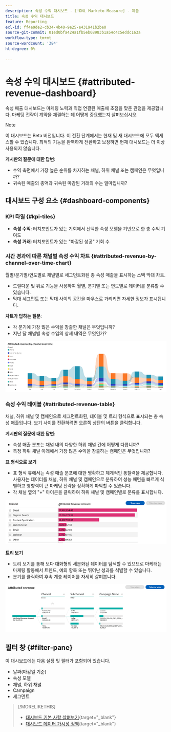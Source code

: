 ```yaml
---
description: 속성 수익 대시보드 - [!DNL Marketo Measure] - 제품
title: 속성 수익 대시보드
feature: Reporting
exl-id: ff4e9de2-cb34-4b40-9e25-e431941b2be0
source-git-commit: 01ed0bfa424a1fb5eb68983b1a54c4c5eddc163a
workflow-type: tm+mt
source-wordcount: '384'
ht-degree: 0%

---
```


# 속성 수익 대시보드 {#attributed-revenue-dashboard}

속성 매출 대시보드는 마케팅 노력과 직접 연결된 매출에 초점을 맞춘 관점을 제공합니다. 마케팅 전략이 계약을 체결하는 데 어떻게 중요했는지 살펴보십시오.

>[!NOTE]
>
>이 대시보드는 Beta 버전입니다. 이 전환 단계에서는 현재 및 새 대시보드에 모두 액세스할 수 있습니다. 최적의 기능을 완벽하게 전환하고 보장하면 현재 대시보드는 더 이상 사용되지 않습니다.

**게시판의 질문에 대한 답변**:

* 수익 측면에서 가장 높은 순위를 차지하는 채널, 하위 채널 또는 캠페인은 무엇입니까?
* 귀속된 매출의 총액과 귀속된 마감된 거래의 수는 얼마입니까?

## 대시보드 구성 요소 {#dashboard-components}

### KPI 타일 {#kpi-tiles}

* **속성 수익**: 터치포인트가 있는 기회에서 선택한 속성 모델을 기반으로 한 총 수익 기여도
* **속성 거래**: 터치포인트가 있는 &quot;마감된 성공&quot; 기회 수

### 시간 경과에 따른 채널별 속성 수익 차트 {#attributed-revenue-by-channel-over-time-chart}

월별/분기별/연도별로 채널별로 세그먼트화된 총 속성 매출을 표시하는 스택 막대 차트.

* 드릴다운 및 위로 기능을 사용하여 월별, 분기별 또는 연도별로 데이터를 분류할 수 있습니다.
* 막대 세그먼트 또는 막대 사이의 공간을 마우스로 가리키면 자세한 정보가 표시됩니다.

**차트가 답하는 질문**:

* 각 분기에 가장 많은 수익을 창출한 채널은 무엇입니까?
* 지난 달 채널별 속성 수입의 상세 내역은 무엇인가?

![](assets/attributed-revenue-dashboard-1.png)

### 속성 수익 테이블 {#attributed-revenue-table}

채널, 하위 채널 및 캠페인으로 세그먼트화된, 테이블 및 트리 형식으로 표시되는 총 속성 매출입니다. 보기 사이를 전환하려면 오른쪽 상단의 버튼을 클릭합니다.

**게시판의 질문에 대한 답변**:

* 속성 매출 분포는 채널 내의 다양한 하위 채널 간에 어떻게 다릅니까?
* 특정 하위 채널 아래에서 가장 많은 수익을 창출하는 캠페인은 무엇입니까?

**표 형식으로 보기**

* 표 형식 뷰에서는 속성 매출 분포에 대한 명확하고 체계적인 통찰력을 제공합니다. 사용자는 데이터를 채널, 하위 채널 및 캠페인으로 분류하여 성능 패턴을 빠르게 식별하고 영향력이 큰 마케팅 전략을 정확하게 파악할 수 있습니다.
* 각 채널 옆의 &quot;+&quot; 아이콘을 클릭하여 하위 채널 및 캠페인별로 분류를 표시합니다.

![](assets/attributed-revenue-dashboard-2.png)

**트리 보기**

* 트리 보기를 통해 보다 대화형의 세분화된 데이터를 탐색할 수 있으므로 마케터는 마케팅 활동에서 트렌드, 예외 항목 또는 뛰어난 성과를 식별할 수 있습니다.
* 분기를 클릭하여 후속 계층 레이어를 자세히 살펴봅니다.

![](assets/attributed-revenue-dashboard-3.png)

## 필터 창 {#filter-pane}

이 대시보드에는 다음 설정 및 필터가 포함되어 있습니다.

* 날짜(마감일 기준)
* 속성 모델
* 채널, 하위 채널
* Campaign
* 세그먼트

>[!MORELIKETHIS]
>
>* [대시보드 기본 사항 살펴보기](/help/marketo-measure-discover-ui/dashboards/discover-dashboard-basics.md){target="_blank"}
>* [대시보드 데이터 가시성 정책](/help/marketo-measure-discover-ui/dashboards/dashboard-data-visibility-policy.md){target="_blank"}

